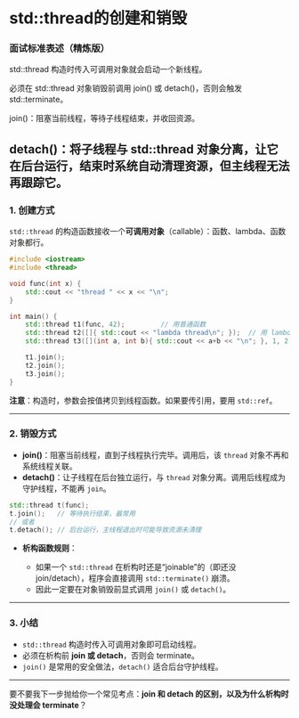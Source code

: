 # std::thread的创建和销毁

### 面试标准表述（精炼版）
std::thread 构造时传入可调用对象就会启动一个新线程。

必须在 std::thread 对象销毁前调用 join() 或 detach()，否则会触发 std::terminate。

join()：阻塞当前线程，等待子线程结束，并收回资源。

detach()：将子线程与 std::thread 对象分离，让它在后台运行，结束时系统自动清理资源，但主线程无法再跟踪它。
---

### 1. 创建方式

`std::thread` 的构造函数接收一个**可调用对象**（callable）：函数、lambda、函数对象都行。

```cpp
#include <iostream>
#include <thread>

void func(int x) {
    std::cout << "thread " << x << "\n";
}

int main() {
    std::thread t1(func, 42);         // 用普通函数
    std::thread t2([]{ std::cout << "lambda thread\n"; });  // 用 lambda
    std::thread t3([](int a, int b){ std::cout << a+b << "\n"; }, 1, 2);

    t1.join();
    t2.join();
    t3.join();
}
```

**注意**：构造时，参数会按值拷贝到线程函数。如果要传引用，要用 `std::ref`。

---

### 2. 销毁方式

* **join()**：阻塞当前线程，直到子线程执行完毕。调用后，该 `thread` 对象不再和系统线程关联。
* **detach()**：让子线程在后台独立运行，与 `thread` 对象分离。调用后线程成为守护线程，不能再 `join`。

```cpp
std::thread t(func);
t.join();   // 等待执行结束，最常用
// 或者
t.detach(); // 后台运行，主线程退出时可能导致资源未清理
```

* **析构函数规则**：

  * 如果一个 `std::thread` 在析构时还是“joinable”的（即还没 join/detach），程序会直接调用 `std::terminate()` 崩溃。
  * 因此一定要在对象销毁前显式调用 `join()` 或 `detach()`。

---

### 3. 小结

* `std::thread` 构造时传入可调用对象即可启动线程。
* 必须在析构前 **join 或 detach**，否则会 terminate。
* `join()` 是常用的安全做法，`detach()` 适合后台守护线程。

---

要不要我下一步抛给你一个常见考点：**join 和 detach 的区别，以及为什么析构时没处理会 terminate**？
